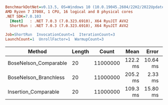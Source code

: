 ``` ini

BenchmarkDotNet=v0.13.5, OS=Windows 10 (10.0.19045.2604/22H2/2022Update)
AMD Ryzen 7 3700X, 1 CPU, 16 logical and 8 physical cores
.NET SDK=7.0.103
  [Host]   : .NET 7.0.3 (7.0.323.6910), X64 RyuJIT AVX2
  ShortRun : .NET 7.0.3 (7.0.323.6910), X64 RyuJIT AVX2

Job=ShortRun  InvocationCount=1  IterationCount=3  
LaunchCount=1  UnrollFactor=1  WarmupCount=3  

```
|                Method | Length |    Count |     Mean |    Error |  StdDev |
|---------------------- |------- |--------- |---------:|---------:|--------:|
| BoseNelson_Comparable |     20 | 11000000 | 122.2 ms | 10.64 ms | 0.58 ms |
| BoseNelson_Branchless |     20 | 11000000 | 205.2 ms |  2.33 ms | 0.13 ms |
|  Insertion_Comparable |     20 | 11000000 | 109.3 ms | 15.80 ms | 0.87 ms |
